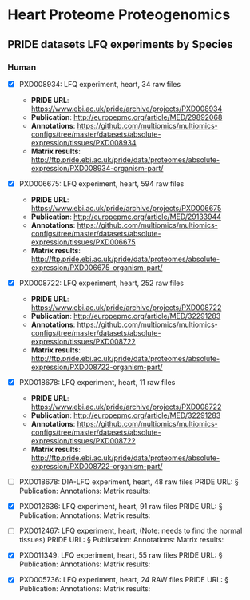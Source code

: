 # Heart Proteome Proteogenomics

## PRIDE datasets LFQ experiments by Species

### Human

- [x] PXD008934: LFQ experiment, heart, 34 raw files

  - **PRIDE URL**: https://www.ebi.ac.uk/pride/archive/projects/PXD008934
  - **Publication**: http://europepmc.org/article/MED/29892068
  - **Annotations**: https://github.com/multiomics/multiomics-configs/tree/master/datasets/absolute-expression/tissues/PXD008934
  - **Matrix results**: http://ftp.pride.ebi.ac.uk/pride/data/proteomes/absolute-expression/PXD008934-organism-part/

- [x] PXD006675: LFQ experiment, heart, 594 raw files

  - **PRIDE URL**: https://www.ebi.ac.uk/pride/archive/projects/PXD006675
  - **Publication**: http://europepmc.org/article/MED/29133944
  - **Annotations**: https://github.com/multiomics/multiomics-configs/tree/master/datasets/absolute-expression/tissues/PXD006675
  - **Matrix results**: http://ftp.pride.ebi.ac.uk/pride/data/proteomes/absolute-expression/PXD006675-organism-part/

- [x] PXD008722: LFQ experiment, heart, 252 raw files
  - **PRIDE URL**: https://www.ebi.ac.uk/pride/archive/projects/PXD008722
  - **Publication**: http://europepmc.org/article/MED/32291283
  - **Annotations**: https://github.com/multiomics/multiomics-configs/tree/master/datasets/absolute-expression/tissues/PXD008722
  - **Matrix results**: http://ftp.pride.ebi.ac.uk/pride/data/proteomes/absolute-expression/PXD008722-organism-part/

- [x] PXD018678: LFQ experiment, heart, 11 raw files
  - **PRIDE URL**: https://www.ebi.ac.uk/pride/archive/projects/PXD008722
  - **Publication**: http://europepmc.org/article/MED/32291283
  - **Annotations**: https://github.com/multiomics/multiomics-configs/tree/master/datasets/absolute-expression/tissues/PXD008722
  - **Matrix results**: http://ftp.pride.ebi.ac.uk/pride/data/proteomes/absolute-expression/PXD008722-organism-part/

- [ ] PXD018678: DIA-LFQ experiment, heart, 48 raw files
  PRIDE URL: §
  Publication:
  Annotations:
  Matrix results:

- [x] PXD012636: LFQ experiment, heart, 91 raw files
  PRIDE URL: §
  Publication:
  Annotations:
  Matrix results:

- [ ] PXD012467: LFQ experiment, heart, (Note: needs to find the normal tissues)
  PRIDE URL: §
  Publication:
  Annotations:
  Matrix results:

- [x] PXD011349: LFQ experiment, heart, 55 raw files
  PRIDE URL: §
  Publication:
  Annotations:
  Matrix results:

- [x] PXD005736: LFQ experiment, heart, 24 RAW files
  PRIDE URL: §
  Publication:
  Annotations:
  Matrix results:
